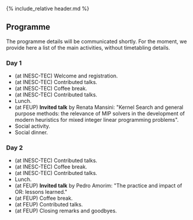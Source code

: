 {% include_relative header.md %}

## Programme

The programme details will be communicated shortly.
For the moment, we provide here a list of the main activities, without timetabling details.

### Day 1

* (at INESC-TEC) Welcome and registration.
* (at INESC-TEC) Contributed talks.
* (at INESC-TEC) Coffee break.
* (at INESC-TEC) Contributed talks.
* Lunch.
* (at FEUP) **Invited talk** by Renata Mansini: "Kernel Search and general purpose methods: the relevance of MIP solvers in the development of modern heuristics for mixed integer linear programming problems".
* Social activity.
* Social dinner.

### Day 2

* (at INESC-TEC) Contributed talks.
* (at INESC-TEC) Coffee break.
* (at INESC-TEC) Contributed talks.
* Lunch.
* (at FEUP) **Invited talk** by Pedro Amorim: "The practice and impact of OR: lessons learned."
* (at FEUP) Coffee break.
* (at FEUP) Contributed talks.
* (at FEUP) Closing remarks and goodbyes.